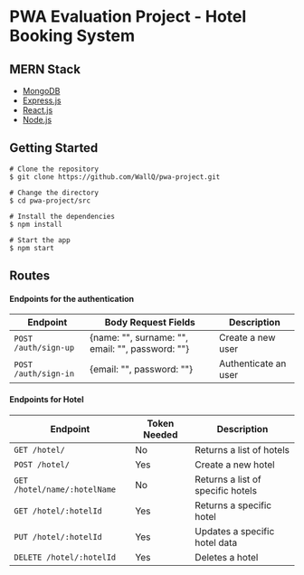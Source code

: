 # PWA Evaluation Project - Hotel Booking System

## MERN Stack

-   [MongoDB]
-   [Express.js]
-   [React.js]
-   [Node.js]

## Getting Started

```
# Clone the repository
$ git clone https://github.com/WallQ/pwa-project.git

# Change the directory
$ cd pwa-project/src

# Install the dependencies
$ npm install

# Start the app
$ npm start
```

## Routes

#### Endpoints for the authentication

| Endpoint             | Body Request Fields                              | Description          |
| -------------------- | ------------------------------------------------ | -------------------- |
| `POST /auth/sign-up` | {name: "", surname: "", email: "", password: ""} | Create a new user    |
| `POST /auth/sign-in` | {email: "", password: ""}                        | Authenticate an user |

#### Endpoints for Hotel

| Endpoint                     | Token Needed | Description                       |
| ---------------------------- | ------------ | --------------------------------- |
| `GET /hotel/`                | No           | Returns a list of hotels          |
| `POST /hotel/`               | Yes          | Create a new hotel                |
| `GET /hotel/name/:hotelName` | No           | Returns a list of specific hotels |
| `GET /hotel/:hotelId`        | Yes          | Returns a specific hotel          |
| `PUT /hotel/:hotelId`        | Yes          | Updates a specific hotel data     |
| `DELETE /hotel/:hotelId`     | Yes          | Deletes a hotel                   |

[mongodb]: https://www.mongodb.com/
[express.js]: https://expressjs.com/
[react.js]: https://reactjs.org/
[node.js]: https://nodejs.org/
